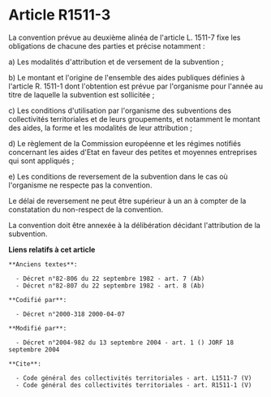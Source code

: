 # Article R1511-3

La convention prévue au deuxième alinéa de l'article L. 1511-7 fixe les obligations de chacune des parties et précise
notamment : 

a) Les modalités d'attribution et de versement de la subvention ; 

b) Le montant et l'origine de l'ensemble des aides publiques définies à l'article R. 1511-1 dont l'obtention est prévue par
l'organisme pour l'année au titre de laquelle la subvention est sollicitée ; 

c) Les conditions d'utilisation par l'organisme des subventions des collectivités territoriales et de leurs groupements, et
notamment le montant des aides, la forme et les modalités de leur attribution ; 

d) Le règlement de la Commission européenne et les régimes notifiés concernant les aides d'Etat en faveur des petites et
moyennes entreprises qui sont appliqués ; 

e) Les conditions de reversement de la subvention dans le cas où l'organisme ne respecte pas la convention. 

Le délai de reversement ne peut être supérieur à un an à compter de la constatation du non-respect de la convention. 

La convention doit être annexée à la délibération décidant l'attribution de la subvention.

**Liens relatifs à cet article**

	**Anciens textes**:

	  - Décret n°82-806 du 22 septembre 1982 - art. 7 (Ab)
	  - Décret n°82-807 du 22 septembre 1982 - art. 8 (Ab)

	**Codifié par**:

	  - Décret n°2000-318 2000-04-07

	**Modifié par**:

	  - Décret n°2004-982 du 13 septembre 2004 - art. 1 () JORF 18 septembre 2004

	**Cite**:

	  - Code général des collectivités territoriales - art. L1511-7 (V)
	  - Code général des collectivités territoriales - art. R1511-1 (V)
